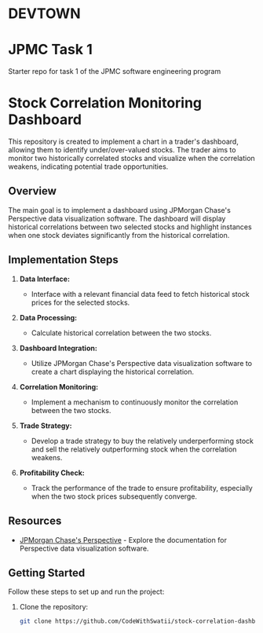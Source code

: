 # DEVTOWN
# JPMC Task 1
Starter repo for task 1 of the JPMC software engineering program
# Stock Correlation Monitoring Dashboard

This repository is created to implement a chart in a trader's dashboard, allowing them to identify under/over-valued stocks. The trader aims to monitor two historically correlated stocks and visualize when the correlation weakens, indicating potential trade opportunities.

## Overview

The main goal is to implement a dashboard using JPMorgan Chase's Perspective data visualization software. The dashboard will display historical correlations between two selected stocks and highlight instances when one stock deviates significantly from the historical correlation.

## Implementation Steps

1. **Data Interface:**
   - Interface with a relevant financial data feed to fetch historical stock prices for the selected stocks.

2. **Data Processing:**
   - Calculate historical correlation between the two stocks.

3. **Dashboard Integration:**
   - Utilize JPMorgan Chase's Perspective data visualization software to create a chart displaying the historical correlation.

4. **Correlation Monitoring:**
   - Implement a mechanism to continuously monitor the correlation between the two stocks.

5. **Trade Strategy:**
   - Develop a trade strategy to buy the relatively underperforming stock and sell the relatively outperforming stock when the correlation weakens.

6. **Profitability Check:**
   - Track the performance of the trade to ensure profitability, especially when the two stock prices subsequently converge.

## Resources

- [JPMorgan Chase's Perspective](link_to_perspective_docs) - Explore the documentation for Perspective data visualization software.

## Getting Started

Follow these steps to set up and run the project:

1. Clone the repository:
   ```bash
   git clone https://github.com/CodeWithSwatii/stock-correlation-dashboard.git
